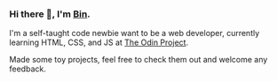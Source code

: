 ### Hi there 👋, I'm [Bin](https://github.com/Alicebond).

I'm a self-taught code newbie want to be a web developer, currently learning HTML, CSS, and JS at [The Odin Project](https://www.theodinproject.com/).

Made some toy projects, feel free to check them out and welcome any feedback.
